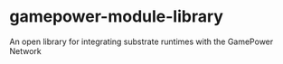 # gamepower-module-library
An open library for integrating substrate runtimes with the GamePower Network
